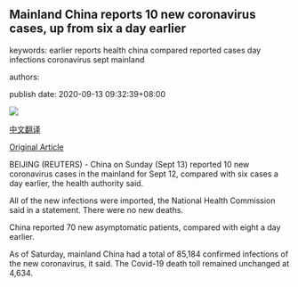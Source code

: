 ## Mainland China reports 10 new coronavirus cases, up from six a day earlier

keywords: earlier reports health china compared reported cases day infections coronavirus sept mainland

authors: 

publish date: 2020-09-13 09:32:39+08:00

![](https://www.straitstimes.com/sites/default/files/styles/x_large/public/articles/2020/09/13/rk_china_130920.jpg?itok=0N4rhp5j)

[中文翻译](Mainland%20China%20reports%2010%20new%20coronavirus%20cases%2C%20up%20from%20six%20a%20day%20earlier_zh.md)

[Original Article](https://www.straitstimes.com/asia/east-asia/mainland-china-reports-10-new-coronavirus-cases-down-from-six-a-day-earlier)

BEIJING (REUTERS) - China on Sunday (Sept 13) reported 10 new coronavirus cases in the mainland for Sept 12, compared with six cases a day earlier, the health authority said.

All of the new infections were imported, the National Health Commission said in a statement. There were no new deaths.

China reported 70 new asymptomatic patients, compared with eight a day earlier.

As of Saturday, mainland China had a total of 85,184 confirmed infections of the new coronavirus, it said. The Covid-19 death toll remained unchanged at 4,634.